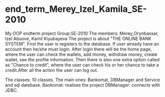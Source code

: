 # end_term_Merey_Izel_Kamila_SE-2010
My OOP endterm project
Group:SE-2010
The members: Merey_Orynbassar, Izel Abuove, Kamil Kiyubayeva
The project is about "THE ONLINE BANK SYSTEM". First the user is registers to the database. If user already have an account then he/she must login. After login there will be the home page, where the user can check the wallets, add money, withdraw money, create wallet, see the profile information. Then there is also one extra option called as "Chance to credit", where the user can check his or her chance to take a credit.After all the action the user can log out.

The classes: 10 classes.
The main ones: Bankomat, DBManager and Service and sql datebase.
Bankomat: realises the project
DBManager: connects with JDBC.


